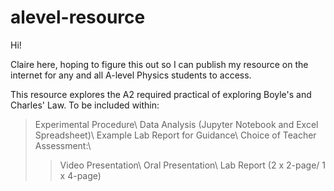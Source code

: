 # alevel-resource

Hi! 

Claire here, hoping to figure this out so I can publish my resource on the internet for any and all A-level Physics students to access. 

This resource explores the A2 required practical of exploring Boyle's and Charles' Law. 
To be included within:
  > Experimental Procedure\\
  > Data Analysis (Jupyter Notebook and Excel Spreadsheet)\\
  > Example Lab Report for Guidance\\
  > Choice of Teacher Assessment:\\
  >> Video Presentation\\
  >> Oral Presentation\\
  >> Lab Report (2 x 2-page/ 1 x 4-page)
